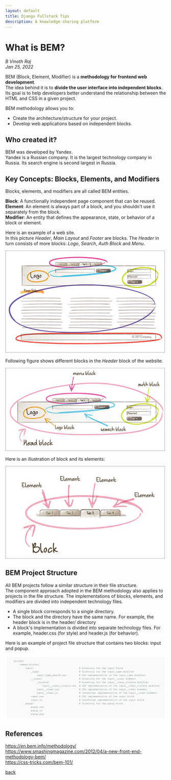 ```yaml
---
layout: default
title: Django Fullstack Tips
description: A knowledge-sharing platform
---
```


# What is BEM?

_B Vinoth Raj_  
_Jan 25, 2022_  

BEM (Block, Element, Modifier) is a **methodology for frontend web development**.   
The idea behind it is to **divide the user interface into independent blocks**.  
Its goal is to help developers better understand the relationship between the HTML and CSS in a given project.  
  
BEM methodology allows you to:  
- Create the architecture/structure for your project.
- Develop web applications based on independent blocks.

## Who created it?
BEM was developed by Yandex.  
Yandex is a Russian company. It is the largest technology company in Russia. Its search engine is second largest in Russia.

## Key Concepts: Blocks, Elements, and Modifiers

Blocks, elements, and modifiers are all called BEM entities.

**Block**: A functionally independent page component that can be reused.  
**Element**: An element is always part of a block, and you shouldn't use it separately from the block.  
**Modifier**: An entity that defines the appearance, state, or behavior of a block or element.  

Here is an example of a web site.  
In this picture *Header*, *Main Layout* and *Footer* are blocks. The *Header* in turn consists of more blocks: *Logo*, *Search*, *Auth Block* and *Menu*.

![website](../images/site2.jpg)

Following figure shows different blocks in the *Header* block of the website.

![header](../images/head-marked2.jpg)

Here is an illustration of block and its elements:

![menu](../images/menu-items2.jpg)

## BEM Project Structure
All BEM projects follow a similar structure in their file structure.   
The component approach adopted in the BEM methodology also applies to projects in the file structure. The implementations of blocks, elements, and modifiers are divided into independent technology files.

- A single block corresponds to a single directory.
- The block and the directory have the same name. For example, the header block is in the header/ directory
- A block's implementation is divided into separate technology files. For example, header.css (for style) and header.js (for behavior).

Here is an example of project file structure that contains two blocks: input and popup.

![filestructure](../images/file-structure.png)

## References
https://en.bem.info/methodology/  
https://www.smashingmagazine.com/2012/04/a-new-front-end-methodology-bem/  
https://css-tricks.com/bem-101/  
  
[back](../)

